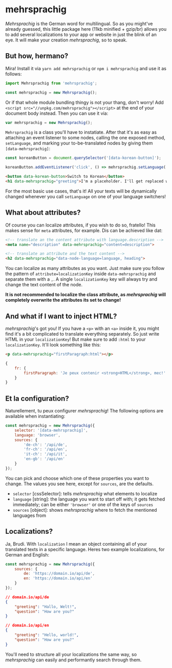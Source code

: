 # mehrsprachig
_Mehrsprachig_ is the German word for multilingual. So as you might've already guessed, this little package here (11kb minified + gzip/br) allows you to add several localizations to your app or website in just the blink of an eye. It will make your creation _mehrsprachig_, so to speak.

## But how, hermano?
Mira! Install it via `yarn add mehrsprachig` or `npm i mehrsprachig` and use it as follows:
```js
import Mehrsprachig from 'mehrsprachig';

const mehrsprachig = new Mehrsprachig();
```
Or if that whole module bundling thingy is not your thang, don't worry! Add `<script src="//unpkg.com/mehrsprachig"></script>` at the end of your document body instead. Then you can use it via:
```js
var mehrsprachig = new Mehrsprachig();
```

`Mehrsprachig` is a class you'll have to instatiate. After that it's as easy as attaching an event listener to some nodes, calling the one exposed method, `setLanguage`, and marking your to-be-translated nodes by giving them `[data-mehrsprachig]`:
```js
const koreanButton = document.querySelector('[data-korean-button]');

koreanButton.addEventListener('click', () => mehrsprachig.setLanguage('kr'));
```
```html
<button data-korean-button>Switch to Korean</button>
<h1 data-mehrsprachig="greeting">I'm a placeholder. I'll get replaced with ${kr.greeting}<h1>
```
For the most basic use cases, that's it! All your texts will be dynamically changed whenever you call `setLanguage` on one of your language switchers!

## What about attributes?
Of course you can localize attributes, if you wish to do so, fratello! This makes sense for `meta` attributes, for example. Dis can be achieved like dat:
```html
<!-- translate an the content attribute with language.description -->
<meta name="description" data-mehrsprachig="content=description">

<!-- translate an attribute and the text content -->
<h2 data-mehrsprachig="data-node-language=language, heading">
```

You can localize as many attributes as you want. Just make sure you follow the pattern of `attribute=localizationKey` inside `data-mehrsprachig` and separate them with a `,`. A single `localizationKey` key will always try and change the text content of the node.

**It is not recommended to localize the class attribute, as _mehrsprachig_ will completely overwrite the attributes its set to change!**

## And what if I want to inject HTML?
_mehrsprachig_'s got you! If you have a `<p>` with an `<a>` inside it, you might find it's a bit complicated to translate everything separately. So just write HTML in your `localizationKey`! But make sure to add `:html` to your `localizationKey`. It'll look something like this:
```html
<p data-mehrsprachig="firstParagraph:html"></p>
```
```js
{
    fr: {
        firstParagraph: 'Je peux contenir <strong>HTML</strong>, mec!'
    }
}
```

## Et la configuration?
Naturellement, tu peux configurer _mehrsprachig_! The following options are available when instantiating:
```js
const mehrsprachig = new Mehrsprachig({
    selector: '[data-mehrsprachig]',
    language: 'browser',
    sources: {
        'de-ch': '/api/de',
        'fr-ch': '/api/en',
        'it-ch': '/api/it',
        'en-gb': '/api/en'
    }
});
```
You can pick and choose which one of these properties you want to change. The values you see here, except for `sources`, are the defaults.

- `selector` [cssSelector]: tells _mehrsprachig_ what elements to localize
- `language` [string]: the language you want to start off with; it gets fetched immediately; can be either `'browser'` or one of the keys of `sources`
- `sources` [object]: shows _mehrsprachig_ where to fetch the mentioned languages from

## Localizations?
Ja, Brudi. With `localization` I mean an object containing all of your translated texts in a specific language. Heres two example localizations, for German and English:
```js
const mehrsprachig = new Mehrsprachig({
    sources: {
        de: 'https://domain.io/api/de',
        en: 'https://domain.io/api/en'
    }
});
```
```json
// domain.io/api/de
{
    "greeting": "Hallo, Welt!",
    "question": "How are you?"
}

// domain.io/api/en
{
    "greeting": "Hello, world!",
    "question": "How are you?"
}
```
You'll need to structure all your localizations the same way, so _mehrsprachig_ can easily and performantly search through them.

